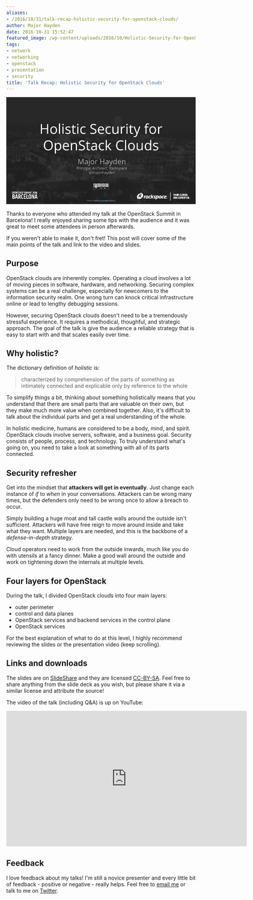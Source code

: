 ```yaml
---
aliases:
- /2016/10/31/talk-recap-holistic-security-for-openstack-clouds/
author: Major Hayden
date: 2016-10-31 15:52:47
featured_image: /wp-content/uploads/2016/10/Holistic-Security-for-OpenStack-Clouds-OpenStack-Summit-Barcelona-2.png
tags:
- network
- networking
- openstack
- presentation
- security
title: 'Talk Recap: Holistic Security for OpenStack Clouds'
---
```


![1]

Thanks to everyone who attended my talk at the OpenStack Summit in Barcelona! I really enjoyed sharing some tips with the audience and it was great to meet some attendees in person afterwards.

If you weren't able to make it, don't fret! This post will cover some of the main points of the talk and link to the video and slides.

## Purpose

OpenStack clouds are inherently complex. Operating a cloud involves a lot of moving pieces in software, hardware, and networking. Securing complex systems can be a real challenge, especially for newcomers to the information security realm. One wrong turn can knock critical infrastructure online or lead to lengthy debugging sessions.

However, securing OpenStack clouds doesn't need to be a tremendously stressful experience. It requires a methodical, thoughful, and strategic approach. The goal of the talk is give the audience a reliable strategy that is easy to start with and that scales easily over time.

## Why holistic?

The dictionary definition of _holistic_ is:

> characterized by comprehension of the parts of something as intimately connected and explicable only by reference to the whole

To simplify things a bit, thinking about something holistically means that you understand that there are small parts that are valuable on their own, but they make much more value when combined together. Also, it's difficult to talk about the individual parts and get a real understanding of the whole.

In holistic medicine, humans are considered to be a body, mind, and spirit. OpenStack clouds involve servers, software, and a business goal. Security consists of people, process, and technology. To truly understand what's going on, you need to take a look at something with all of its parts connected.

## Security refresher

Get into the mindset that **attackers will get in eventually**. Just change each instance of _if_ to _when_ in your conversations. Attackers can be wrong many times, but the defenders only need to be wrong once to allow a breach to occur.

Simply building a huge moat and tall castle walls around the outside isn't sufficient. Attackers will have free reign to move around inside and take what they want. Multiple layers are needed, and this is the backbone of a _defense-in-depth_ strategy.

Cloud operators need to work from the outside inwards, much like you do with utensils at a fancy dinner. Make a good wall around the outside and work on tightening down the internals at multiple levels.

## Four layers for OpenStack

During the talk, I divided OpenStack clouds into four main layers:

  * outer perimeter
  * control and data planes
  * OpenStack services and backend services in the control plane
  * OpenStack services

For the best explanation of what to do at this level, I highly recommend reviewing the slides or the presentation video (keep scrolling).

## Links and downloads

The slides are on [SlideShare][2] and they are licensed [CC-BY-SA][3]. Feel free to share anything from the slide deck as you wish, but please share it via a similar license and attribute the source!

The video of the talk (including Q&A) is up on YouTube:

<span class="embed-youtube" style="text-align:center; display: block;"><iframe class='youtube-player' type='text/html' width='640' height='360' src='https://www.youtube.com/embed/ehfSLZVCVLA?version=3&#038;rel=1&#038;fs=1&#038;autohide=2&#038;showsearch=0&#038;showinfo=1&#038;iv_load_policy=1&#038;wmode=transparent' allowfullscreen='true' style='border:0;'></iframe></span>

## Feedback

I love feedback about my talks! I'm still a novice presenter and every little bit of feedback - positive or negative - really helps. Feel free to [email me][4] or talk to me on [Twitter][5].

 [1]: /wp-content/uploads/2016/10/Holistic-Security-for-OpenStack-Clouds-OpenStack-Summit-Barcelona-2.png
 [2]: http://www.slideshare.net/MajorHayden/holistic-security-for-openstack-clouds
 [3]: https://creativecommons.org/licenses/by-sa/2.0/?
 [4]: mailto:major@mhtx.net
 [5]: https://twitter.com/majorhayden